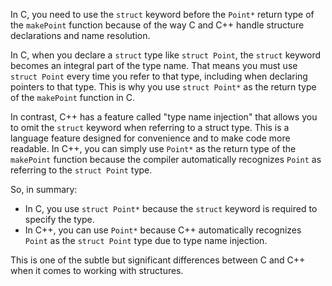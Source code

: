 In C, you need to use the `struct` keyword before the `Point*` return type of the `makePoint` function because of the way C and C++ handle structure declarations and name resolution.

In C, when you declare a `struct` type like `struct Point`, the `struct` keyword becomes an integral part of the type name. That means you must use `struct Point` every time you refer to that type, including when declaring pointers to that type. This is why you use `struct Point*` as the return type of the `makePoint` function in C.

In contrast, C++ has a feature called "type name injection" that allows you to omit the `struct` keyword when referring to a struct type. This is a language feature designed for convenience and to make code more readable. In C++, you can simply use `Point*` as the return type of the `makePoint` function because the compiler automatically recognizes `Point` as referring to the `struct Point` type.

So, in summary:

- In C, you use `struct Point*` because the `struct` keyword is required to specify the type.
- In C++, you can use `Point*` because C++ automatically recognizes `Point` as the `struct Point` type due to type name injection.

This is one of the subtle but significant differences between C and C++ when it comes to working with structures.